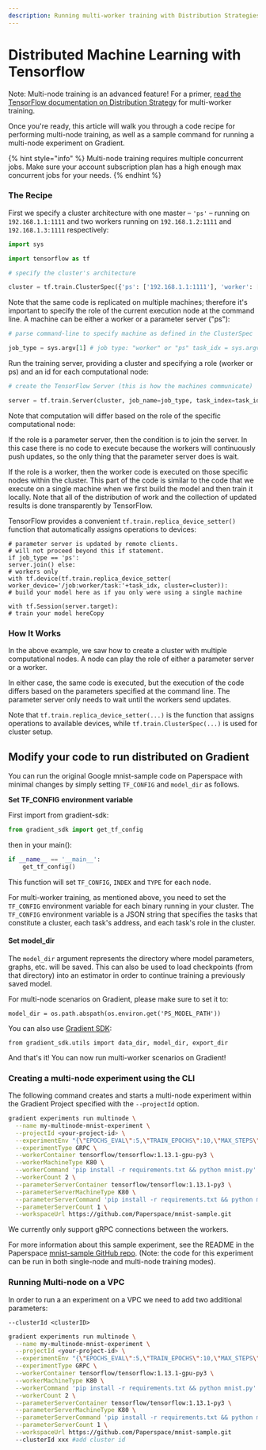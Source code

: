 ```yaml
---
description: Running multi-worker training with Distribution Strategies.
---
```


# Distributed Machine Learning with Tensorflow

Note: Multi-node training is an advanced feature! For a primer, [read the TensorFlow documentation on Distribution Strategy](https://github.com/tensorflow/tensorflow/blob/master/tensorflow/contrib/distribute/README.md#multi-worker-training) for multi-worker training.

Once you're ready, this article will walk you through a code recipe for performing multi-node training, as well as a sample command for running a multi-node experiment on Gradient.

{% hint style="info" %}
Multi-node training requires multiple concurrent jobs. Make sure your account subscription plan has a high enough max concurrent jobs for your needs.
{% endhint %}

### The Recipe

First we specify a cluster architecture with one master – `'ps'` – running on `192.168.1.1:1111` and two workers running on `192.168.1.2:1111` and `192.168.1.3:1111` respectively:

```python
import sys

import tensorflow as tf

# specify the cluster's architecture

cluster = tf.train.ClusterSpec({'ps': ['192.168.1.1:1111'], 'worker': ['192.168.1.2:1111','192.168.1.3:1111']})Copy
```

Note that the same code is replicated on multiple machines; therefore it's important to specify the role of the current execution node at the command line. A machine can be either a worker or a parameter server \("ps"\):

```python
# parse command-line to specify machine as defined in the ClusterSpec

job_type = sys.argv[1] # job type: "worker" or "ps" task_idx = sys.argv[2] # index job in the worker or ps listCopy
```

Run the training server, providing a cluster and specifying a role \(worker or ps\) and an id for each computational node:

```python
# create the TensorFlow Server (this is how the machines communicate)

server = tf.train.Server(cluster, job_name=job_type, task_index=task_idx)Copy
```

Note that computation will differ based on the role of the specific computational node:

If the role is a parameter server, then the condition is to join the server. In this case there is no code to execute because the workers will continuously push updates, so the only thing that the parameter server does is wait.

If the role is a worker, then the worker code is executed on those specific nodes within the cluster. This part of the code is similar to the code that we execute on a single machine when we first build the model and then train it locally. Note that all of the distribution of work and the collection of updated results is done transparently by TensorFlow.

TensorFlow provides a convenient `tf.train.replica_device_setter()` function that automatically assigns operations to devices:

```text
# parameter server is updated by remote clients.
# will not proceed beyond this if statement.
if job_type == 'ps':
server.join() else:
# workers only
with tf.device(tf.train.replica_device_setter( worker_device='/job:worker/task:'+task_idx, cluster=cluster)):
# build your model here as if you only were using a single machine
 
with tf.Session(server.target):
# train your model hereCopy
```

### How It Works

In the above example, we saw how to create a cluster with multiple computational nodes. A node can play the role of either a parameter server or a worker.

In either case, the same code is executed, but the execution of the code differs based on the parameters specified at the command line. The parameter server only needs to wait until the workers send updates.

Note that `tf.train.replica_device_setter(...)` is the function that assigns operations to available devices, while `tf.train.ClusterSpec(...)` is used for cluster setup.

## Modify your code to run distributed on Gradient

You can run the original Google mnist-sample code on Paperspace with minimal changes by simply setting `TF_CONFIG` and `model_dir` as follows.

**Set TF\_CONFIG environment variable**

First import from gradient-sdk:

```python
from gradient_sdk import get_tf_config
```

then in your main\(\):

```python
if __name__ == '__main__':
    get_tf_config()
```

This function will set `TF_CONFIG`, `INDEX` and `TYPE` for each node.

For multi-worker training, as mentioned above, you need to set the `TF_CONFIG` environment variable for each binary running in your cluster. The `TF_CONFIG` environment variable is a JSON string that specifies the tasks that constitute a cluster, each task's address, and each task's role in the cluster.

#### Set model\_dir 

The `model_dir` argument represents the directory where model parameters, graphs, etc. will be saved. This can also be used to load checkpoints \(from that directory\) into an estimator in order to continue training a previously saved model.

For multi-node scenarios on Gradient, please make sure to set it to:

```text
model_dir = os.path.abspath(os.environ.get('PS_MODEL_PATH'))
```

 You can also use [Gradient SDK](../../gradient-python-sdk/gradient-python-sdk/):

```text
from gradient_sdk.utils import data_dir, model_dir, export_dir
```

And that's it! You can now run multi-worker scenarios on Gradient!

### Creating a multi-node experiment using the CLI

The following command creates and starts a multi-node experiment within the Gradient Project specified with the `--projectId` option. 

```bash
gradient experiments run multinode \
  --name my-multinode-mnist-experiment \
  --projectId <your-project-id> \
  --experimentEnv "{\"EPOCHS_EVAL\":5,\"TRAIN_EPOCHS\":10,\"MAX_STEPS\":1000,\"EVAL_SECS\":10}" \
  --experimentType GRPC \
  --workerContainer tensorflow/tensorflow:1.13.1-gpu-py3 \
  --workerMachineType K80 \
  --workerCommand 'pip install -r requirements.txt && python mnist.py' \
  --workerCount 2 \
  --parameterServerContainer tensorflow/tensorflow:1.13.1-py3 \
  --parameterServerMachineType K80 \
  --parameterServerCommand 'pip install -r requirements.txt && python mnist.py' \
  --parameterServerCount 1 \
  --workspaceUrl https://github.com/Paperspace/mnist-sample.git
```

We currently only support gRPC connections between the workers.

For more information about this sample experiment, see the README in the Paperspace [mnist-sample GitHub repo](https://github.com/Paperspace/mnist-sample). \(Note: the code for this experiment can be run in both single-node and multi-node training modes\).

### Running Multi-node on a VPC

In order to run a an experiment on a VPC we need to add two additional parameters:

`--clusterId <clusterID>` 

```bash
gradient experiments run multinode \
  --name my-multinode-mnist-experiment \
  --projectId <your-project-id> \
  --experimentEnv "{\"EPOCHS_EVAL\":5,\"TRAIN_EPOCHS\":10,\"MAX_STEPS\":1000,\"EVAL_SECS\":10}" \
  --experimentType GRPC \
  --workerContainer tensorflow/tensorflow:1.13.1-gpu-py3 \
  --workerMachineType K80 \
  --workerCommand 'pip install -r requirements.txt && python mnist.py' \
  --workerCount 2 \
  --parameterServerContainer tensorflow/tensorflow:1.13.1-py3 \
  --parameterServerMachineType K80 \
  --parameterServerCommand 'pip install -r requirements.txt && python mnist.py' \
  --parameterServerCount 1 \
  --workspaceUrl https://github.com/Paperspace/mnist-sample.git
  --clusterId xxx #add cluster id
  
```



## 

